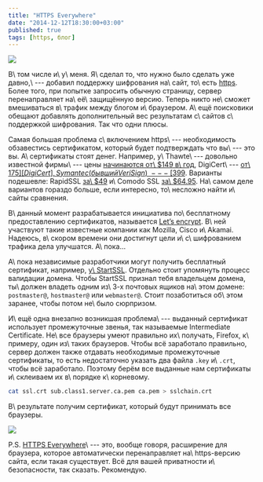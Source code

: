 ```yaml
---
title: "HTTPS Everywhere"
date: "2014-12-12T18:30:00+03:00"
published: true
tags: [https, блог]
---
```


![](/images/3rd-party/https-everywhere-logo.png)

В\ том числе и\ у\ меня. Я\ сделал то, что нужно было сделать уже давно,\ --- добавил поддержку шифрования на\ сайт,
то\ есть [https]. Более того, при попытке запросить обычную страницу, сервер перенаправляет на\ её\ защищённую версию.
Теперь никто не\ сможет вмешиваться в\ трафик между блогом и\ браузером. А\ ещё поисковики обещают добавлять
дополнительный вес результатам с\ сайтов с\ поддержкой шифрования. Так что одни плюсы.

<!--more-->

Самая большая проблема с\ включением https\ --- необходимость обзавестись сертификатом, который будет подтверждать что
вы\ --- это вы. А\ сертификаты стоят денег. Например, у\ Thawte\ --- довольно известной фирмы\ --- цены [начинаются
от\ $149 в\ год][thawte], DigiCert\ --- [от\ $175][DigiCert], Symantec (бывший VeriSign)\ --- [$399][Symantec]. Варианты
подешевле: RapidSSL [за\ $49][RapidSSL] и\ Comodo SSL [за\ $64.95][comodo]. На\ самом деле вариантов гораздо больше,
если интересно, то\ несложно найти и\ сайты сравнения.

В\ данный момент разрабатывается инициатива по\ бесплатному предоставлению сертификатов, называется [Let’s encrypt][le].
В\ ней участвуют такие известные компании как Mozilla, Cisco и\ Akamai. Надеюсь, в\ скором времени они достигнут цели
и\ с\ шифрованием трафика дела улучшатся. А\ пока...

А\ пока независимые разработчики могут получить бесплатный сертификат, например, [у\ StartSSL][startssl]. Отдельно стоит
упомянуть процесс валидации домена. Чтобы StartSSL признал тебя владельцем домена, ты\ должен владеть одним
из\ 3-х почтовых ящиков на\ этом домене: `postmaster@`, `hostmaster@` или `webmaster@`. Стоит позаботиться
об\ этом заранее, чтобы потом не\ было сюрпризом.

И\ ещё одна внезапно возникшая проблема\ --- выданный сертификат использует промежуточные звенья, так называемые
Intermediate Certificate. Не\ все браузеры умеют правильно их\ получать, Firefox, к\ примеру, один из\ таких браузеров.
Чтобы всё заработало правильно, сервер должен также отдавать необходимые промежуточные сертификаты, то есть недостаточно
указать два файла `.key` и\ `.crt`, чтобы всё заработало. Поэтому берём все выданные нам сертификаты и\ склеиваем их
в\ порядке к\ корневому.

```bash
cat ssl.crt sub.class1.server.ca.pem ca.pem > sslchain.crt
```

В\ результате получим сертификат, который будут принимать все браузеры.

![](/images/screenshots/green-lock.png)

P.S. [HTTPS Everywhere][https-everywhere]\ --- это, вообще говоря, расширение для браузера, которое автоматически
перенаправляет на\ https-версию сайта, если такая существует. Всё для вашей приватности и\ безопасности, так
сказать. Рекомендую.

[comodo]: https://ssl.comodo.com/comodo-ssl-certificate.php
[DigiCert]: https://www.digicert.com/ssl-certificate-comparison.htm
[https]: https://ru.wikipedia.org/wiki/HTTPS
[https-everywhere]: https://www.eff.org/HTTPS-EVERYWHERE
[le]: https://www.letsencrypt.org/
[RapidSSL]: https://www.rapidssl.com/buy-ssl/index.html
[startssl]: https://www.startssl.com/
[Symantec]: http://www.symantec.com/page.jsp?id=compare-ssl-certificates
[thawte]: https://www.thawte.com/ssl/index.html

